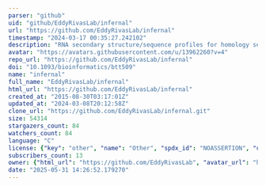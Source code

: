 ```yaml
---
parser: "github"
uid: "github/EddyRivasLab/infernal"
url: "https://github.com/EddyRivasLab/infernal"
timestamp: "2024-03-17 00:35:27.242102"
description: "RNA secondary structure/sequence profiles for homology search and alignment"
avatar: "https://avatars.githubusercontent.com/u/13962260?v=4"
repo_url: "https://github.com/EddyRivasLab/infernal"
doi: "10.1093/bioinformatics/btt509"
name: "infernal"
full_name: "EddyRivasLab/infernal"
html_url: "https://github.com/EddyRivasLab/infernal"
created_at: "2015-08-30T03:17:01Z"
updated_at: "2024-03-08T20:12:58Z"
clone_url: "https://github.com/EddyRivasLab/infernal.git"
size: 54314
stargazers_count: 84
watchers_count: 84
language: "C"
license: {"key": "other", "name": "Other", "spdx_id": "NOASSERTION", "url": null, "node_id": "MDc6TGljZW5zZTA="}
subscribers_count: 13
owner: {"html_url": "https://github.com/EddyRivasLab", "avatar_url": "https://avatars.githubusercontent.com/u/13962260?v=4", "login": "EddyRivasLab", "type": "Organization"}
date: "2025-05-31 14:26:52.179270"
---
```

